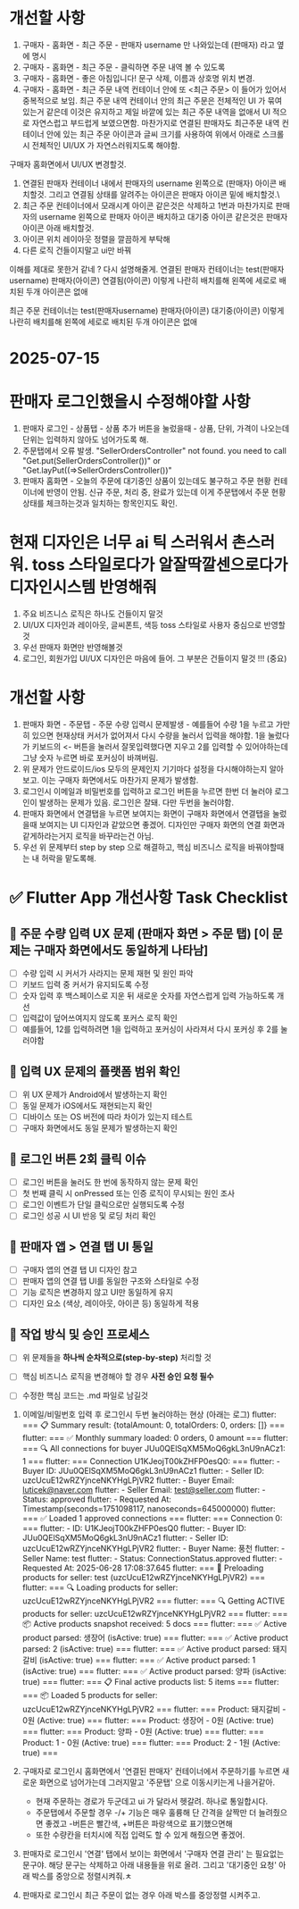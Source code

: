 # 개선할 사항
1. 구매자 - 홈화면 - 최근 주문 - 판매자 username 만 나와있는데 (판매자) 라고 옆에 명시
2. 구매자 - 홈화면 - 최근 주문 - 클릭하면 주문 내역 볼 수 있도록
3. 구매자 - 홈화면 - 좋은 아침입니다! 문구 삭제, 이름과 상호명 위치 변경. 
4. 구매자 - 홈화면 - 최근 주문 내역 컨테이너 안에 또 <최근 주문> 이 들어가 있어서 중복적으로 보임. 최근 주문 내역 컨테이너 안의 최근 주문은 전체적인 UI 가 묶여 있는거 같은데 이것은 유지하고 제일 바깥에 있는 최근 주문 내역을 없애서 UI 적으로 자연스럽고 부드럽게 보였으면함. 마찬가지로 연결된 판매자도 최근주문 내역 컨테이너 안에 있는 최근 주문 아이콘과 글씨 크기를 사용하여 위에서 아래로 스크롤시 전체적인 UI/UX 가 자연스러워지도록 해야함.


구매자 홈화면에서 UI/UX 변경할것.
1. 연결된 판매자 컨테이너 내에서 판매자의 username 왼쪽으로 (판매자) 아이콘 배치할것. 그리고 연결됨 상태를 알려주는 아이콘은 판매자 아이콘 밑에 배치할것.\
2. 최근 주문 컨테이너에서 모래시계 아이콘 같은것은 삭제하고 1번과 마찬가지로 판매자의 username 왼쪽으로 판매자 아이콘 배치하고 대기중 아이콘 같은것은 판매자 아이콘 아래 배치할것.
3. 아이콘 위치 레이아웃 정렬을 깔끔하게 부탁해
4. 다른 로직 건들이지말고 ui만 바꿔

이해를 제대로 못한거 같네 ? 다시 설명해줄게.
연결된 판매자 컨테이너는
test(판매자username) 판매자(아이콘) 연결됨(아이콘) 이렇게 나란히 배치를해
왼쪽에 세로로 배치된 두개 아이콘은 없애

최근 주문 컨테이너는
test(판매자username) 판매자(아이콘) 대기중(아이콘) 이렇게 나란히 배치를해
왼쪽에 세로로 배치된 두개 아이콘은 없애

# 2025-07-15

# 판매자 로그인했을시 수정해야할 사항
1. 판매자 로그인 - 상품탭 - 상품 추가 버튼을 눌렀을때 - 상품, 단위, 가격이 나오는데 단위는 입력하지 않아도 넘어가도록 해.
2. 주문탭에서 오류 발생. "SellerOrdersController" not found. you need to call "Get.put(SellerOrdersController())" or "Get.layPut((=>SellerOrdersController())"
3. 판매자 홈화면 - 오늘의 주문에 대기중인 상품이 있는데도 불구하고 주문 현황 컨테이너에 반영이 안됨. 신규 주문, 처리 중, 완료가 있는데 이게 주문탭에서 주문 현황 상태를 체크하는것과 일치하는 항목인지도 확인.

# 현재 디자인은 너무 ai 틱 스러워서 촌스러워. toss 스타일로다가 알잘딱깔센으로다가 디자인시스템 반영해줘
1. 주요 비즈니스 로직은 하나도 건들이지 말것
2. UI/UX 디자인과 레이아웃, 글씨폰트, 색등 toss 스타일로 사용자 중심으로 반영할것
3. 우선 판매자 화면만 반영해볼것
4. 로그인, 회원가입 UI/UX 디자인은 마음에 들어. 그 부분은 건들이지 말것 !!! (중요)
   

# 개선할 사항
1. 판매자 화면 - 주문탭 - 주문 수량 입력시 문제발생 - 예를들어 수량 1을 누르고 가만히 있으면 현재상태 커서가 없어져서 다시 수량을 눌러서 입력을 해야함. 1을 눌렀다가 키보드의 <- 버튼을 눌러서 잘못입력했다면 지우고 2를 입력할 수 있어야하는데 그냥 숫자 누르면 바로 포커싱이 바껴버림. 
2. 위 문제가 안드로이드/ios 모두의 문제인지 기기마다 설정을 다시해야하는지 알아보고. 이는 구매자 화면에서도 마찬가지 문제가 발생함.
3. 로그인시 이메일과 비밀번호를 입력하고 로그인 버튼을 누르면 한번 더 눌러야 로그인이 발생하는 문제가 있음. 로그인은 잘돼. 다만 두번을 눌러야함.
4. 판매자 화면에서 연결탭을 누르면 보여지는 화면이 구매자 화면에서 연결탭을 눌렀을때 보여지는 UI 디자인과 같았으면 좋겠어. 디자인만 구매자 화면의 연결 화면과 같게하라는거지 로직을 바꾸라는건 아님.
5. 우선 위 문제부터 step by step 으로 해결하고, 핵심 비즈니스 로직을 바꿔야할때는 내 허락을 맡도록해.

# ✅ Flutter App 개선사항 Task Checklist

## 🔢 주문 수량 입력 UX 문제 (판매자 화면 > 주문 탭) [이 문제는 구매자 화면에서도 동일하게 나타남]
- [ ] 수량 입력 시 커서가 사라지는 문제 재현 및 원인 파악
- [ ] 키보드 입력 중 커서가 유지되도록 수정
- [ ] 숫자 입력 후 백스페이스로 지운 뒤 새로운 숫자를 자연스럽게 입력 가능하도록 개선
- [ ] 입력값이 덮어쓰여지지 않도록 포커스 로직 확인
- [ ] 예를들어, 12를 입력하려면 1을 입력하고 포커싱이 사라져서 다시 포커싱 후 2를 눌러야함

## 📱 입력 UX 문제의 플랫폼 범위 확인
- [ ] 위 UX 문제가 Android에서 발생하는지 확인
- [ ] 동일 문제가 iOS에서도 재현되는지 확인
- [ ] 디바이스 또는 OS 버전에 따라 차이가 있는지 테스트
- [ ] 구매자 화면에서도 동일 문제가 발생하는지 확인

## 🔐 로그인 버튼 2회 클릭 이슈
- [ ] 로그인 버튼을 눌러도 한 번에 동작하지 않는 문제 확인
- [ ] 첫 번째 클릭 시 onPressed 또는 인증 로직이 무시되는 원인 조사
- [ ] 로그인 이벤트가 단일 클릭으로만 실행되도록 수정
- [ ] 로그인 성공 시 UI 반응 및 로딩 처리 확인

## 🎨 판매자 앱 > 연결 탭 UI 통일
- [ ] 구매자 앱의 연결 탭 UI 디자인 참고
- [ ] 판매자 앱의 연결 탭 UI를 동일한 구조와 스타일로 수정
- [ ] 기능 로직은 변경하지 않고 UI만 동일하게 유지
- [ ] 디자인 요소 (색상, 레이아웃, 아이콘 등) 동일하게 적용

## 📌 작업 방식 및 승인 프로세스
- [ ] 위 문제들을 **하나씩 순차적으로(step-by-step)** 처리할 것
- [ ] 핵심 비즈니스 로직을 변경해야 할 경우 **사전 승인 요청 필수**
- [ ] 수정한 핵심 코드는 .md 파일로 남길것



1. 이메일/비밀번호 입력 후 로그인시 두번 눌러야하는 현상 (아래는 로그)
flutter: === 📋 Summary result: {totalAmount: 0, totalOrders: 0, orders: []} ===
flutter: === ✅ Monthly summary loaded: 0 orders, 0 amount ===
flutter: === 🔍 All connections for buyer JUu0QElSqXM5MoQ6gkL3nU9nACz1: 1 ===
flutter: === Connection U1KJeojT00kZHFP0esQ0: ===
flutter:   - Buyer ID: JUu0QElSqXM5MoQ6gkL3nU9nACz1
flutter:   - Seller ID: uzcUcuE12wRZYjnceNKYHgLPjVR2
flutter:   - Buyer Email: luticek@naver.com
flutter:   - Seller Email: test@seller.com
flutter:   - Status: approved
flutter:   - Requested At: Timestamp(seconds=1751098117, nanoseconds=645000000)
flutter: === ✅ Loaded 1 approved connections ===
flutter: === Connection 0: ===
flutter:   - ID: U1KJeojT00kZHFP0esQ0
flutter:   - Buyer ID: JUu0QElSqXM5MoQ6gkL3nU9nACz1
flutter:   - Seller ID: uzcUcuE12wRZYjnceNKYHgLPjVR2
flutter:   - Buyer Name: 풍천
flutter:   - Seller Name: test
flutter:   - Status: ConnectionStatus.approved
flutter:   - Requested At: 2025-06-28 17:08:37.645
flutter: === 🔗 Preloading products for seller: test (uzcUcuE12wRZYjnceNKYHgLPjVR2) ===
flutter: === 🔍 Loading products for seller: uzcUcuE12wRZYjnceNKYHgLPjVR2 ===
flutter: === 🔍 Getting ACTIVE products for seller: uzcUcuE12wRZYjnceNKYHgLPjVR2 ===
flutter: === 📦 Active products snapshot received: 5 docs ===
flutter: === ✅ Active product parsed: 생장어 (isActive: true) ===
flutter: === ✅ Active product parsed: 2 (isActive: true) ===
flutter: === ✅ Active product parsed: 돼지갈비 (isActive: true) ===
flutter: === ✅ Active product parsed: 1 (isActive: true) ===
flutter: === ✅ Active product parsed: 양파 (isActive: true) ===
flutter: === 📋 Final active products list: 5 items ===
flutter: === 📦 Loaded 5 products for seller: uzcUcuE12wRZYjnceNKYHgLPjVR2 ===
flutter: === Product: 돼지갈비 - 0원 (Active: true) ===
flutter: === Product: 생장어 - 0원 (Active: true) ===
flutter: === Product: 양파 - 0원 (Active: true) ===
flutter: === Product: 1 - 0원 (Active: true) ===
flutter: === Product: 2 - 1원 (Active: true) ===

2. 구매자로 로그인시 홈화면에서 '연결된 판매자' 컨테이너에서 주문하기를 누르면 새로운 화면으로 넘어가는데 그러지말고 '주문탭' 으로 이동시키는게 나을거같아.
   - 현재 주문하는 경로가 두군데고 ui 가 달라서 헷갈려. 하나로 통일합시다. 
   - 주문탭에서 주문할 경우 -/+ 기능은 매우 훌륭해 단 간격을 살짝만 더 늘려줬으면 좋겠고 -버튼은 빨간색, +버튼은 파랑색으로 표기했으면해
   - 또한 수량칸을 터치시에 직접 입력도 할 수 있게 해줬으면 좋겠어.

3. 판매자로 로그인시 '연결' 탭에서 보이는 화면에서 '구매자 연결 관리' 는 필요없는 문구야. 해당 문구는 삭제하고 아래 내용들을 위로 올려. 그리고 '대기중인 요청' 아래 박스를 중앙으로 정렬시켜줘.ㅊ
4. 판매자로 로그인시 최근 주문이 없는 경우 아래 박스를 중앙정렬 시켜주고.